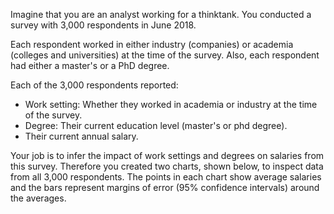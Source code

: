 Imagine that you are an analyst working for a thinktank. You conducted a survey
with 3,000 respondents in June 2018.

Each respondent worked in either industry (companies) or academia (colleges and universities) at the time of the survey. Also, each respondent had either a master's or a PhD degree.


Each of the 3,000 respondents reported:

* Work setting: Whether they worked in academia or industry at the time of the survey.
* Degree: Their current education level (master's or phd degree).
* Their current annual salary.

Your job is to infer the impact of work settings and degrees on salaries from this survey. Therefore you created two charts, shown below, to inspect data from all 3,000 respondents. The points in each chart show average salaries and the bars represent margins of error (95% confidence intervals) around the averages.
